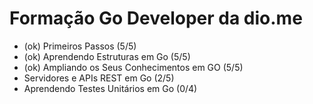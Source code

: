 # Formação Go Developer da dio.me
- (ok) Primeiros Passos (5/5)
- (ok) Aprendendo Estruturas em Go (5/5)
- (ok) Ampliando os Seus Conhecimentos em GO (5/5)
- Servidores e APIs REST em Go (2/5)
- Aprendendo Testes Unitários em Go (0/4)
